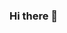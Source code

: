 ### Hi there 👋

<!--
**zeynepersoy/zeynepersoy** is a ✨ _special_ ✨ repository because its `README.md` (this file) appears on your GitHub profile.

- 🏞️ I am an aquatic ecologist focusing on changes in freshwater food webs across environmental and biogeographical gradients.

- 📫 How to reach me: zeynepersoy.com
